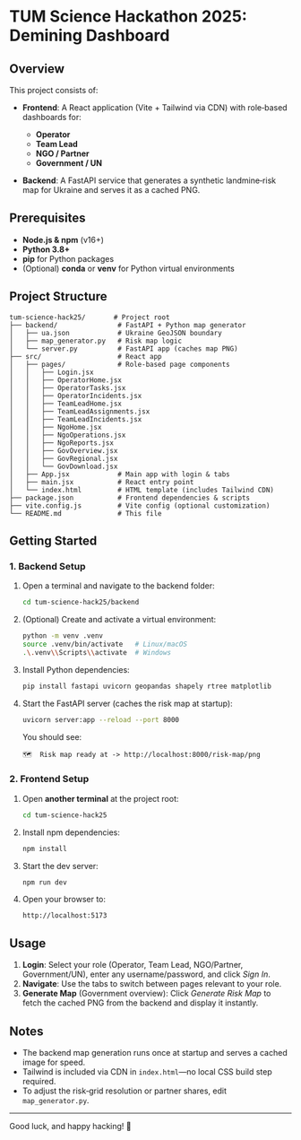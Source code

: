 # TUM Science Hackathon 2025: Demining Dashboard

## Overview

This project consists of:

- **Frontend**: A React application (Vite + Tailwind via CDN) with role‑based dashboards for:

  - **Operator**
  - **Team Lead**
  - **NGO / Partner**
  - **Government / UN**

- **Backend**: A FastAPI service that generates a synthetic landmine‐risk map for Ukraine and serves it as a cached PNG.

## Prerequisites

- **Node.js & npm** (v16+)
- **Python 3.8+**
- **pip** for Python packages
- (Optional) **conda** or **venv** for Python virtual environments

## Project Structure

```
tum-science-hack25/       # Project root
├── backend/               # FastAPI + Python map generator
│   ├── ua.json            # Ukraine GeoJSON boundary
│   ├── map_generator.py   # Risk map logic
│   └── server.py          # FastAPI app (caches map PNG)
├── src/                   # React app
│   ├── pages/             # Role-based page components
│   │   ├── Login.jsx
│   │   ├── OperatorHome.jsx
│   │   ├── OperatorTasks.jsx
│   │   ├── OperatorIncidents.jsx
│   │   ├── TeamLeadHome.jsx
│   │   ├── TeamLeadAssignments.jsx
│   │   ├── TeamLeadIncidents.jsx
│   │   ├── NgoHome.jsx
│   │   ├── NgoOperations.jsx
│   │   ├── NgoReports.jsx
│   │   ├── GovOverview.jsx
│   │   ├── GovRegional.jsx
│   │   └── GovDownload.jsx
│   ├── App.jsx            # Main app with login & tabs
│   ├── main.jsx           # React entry point
│   └── index.html         # HTML template (includes Tailwind CDN)
├── package.json           # Frontend dependencies & scripts
├── vite.config.js         # Vite config (optional customization)
└── README.md              # This file
```

## Getting Started

### 1. Backend Setup

1. Open a terminal and navigate to the backend folder:
   ```bash
   cd tum-science-hack25/backend
   ```
2. (Optional) Create and activate a virtual environment:
   ```bash
   python -m venv .venv
   source .venv/bin/activate   # Linux/macOS
   .\.venv\\Scripts\\activate  # Windows
   ```
3. Install Python dependencies:
   ```bash
   pip install fastapi uvicorn geopandas shapely rtree matplotlib
   ```
4. Start the FastAPI server (caches the risk map at startup):
   ```bash
   uvicorn server:app --reload --port 8000
   ```
   You should see:
   ```
   🗺️  Risk map ready at -> http://localhost:8000/risk-map/png
   ```

### 2. Frontend Setup

1. Open **another terminal** at the project root:
   ```bash
   cd tum-science-hack25
   ```
2. Install npm dependencies:
   ```bash
   npm install
   ```
3. Start the dev server:
   ```bash
   npm run dev
   ```
4. Open your browser to:
   ```
   http://localhost:5173
   ```

## Usage

1. **Login**: Select your role (Operator, Team Lead, NGO/Partner, Government/UN), enter any username/password, and click *Sign In*.
2. **Navigate**: Use the tabs to switch between pages relevant to your role.
3. **Generate Map** (Government overview): Click *Generate Risk Map* to fetch the cached PNG from the backend and display it instantly.

## Notes

- The backend map generation runs once at startup and serves a cached image for speed.
- Tailwind is included via CDN in `index.html`—no local CSS build step required.
- To adjust the risk‐grid resolution or partner shares, edit `map_generator.py`.

---

Good luck, and happy hacking! 🎉

